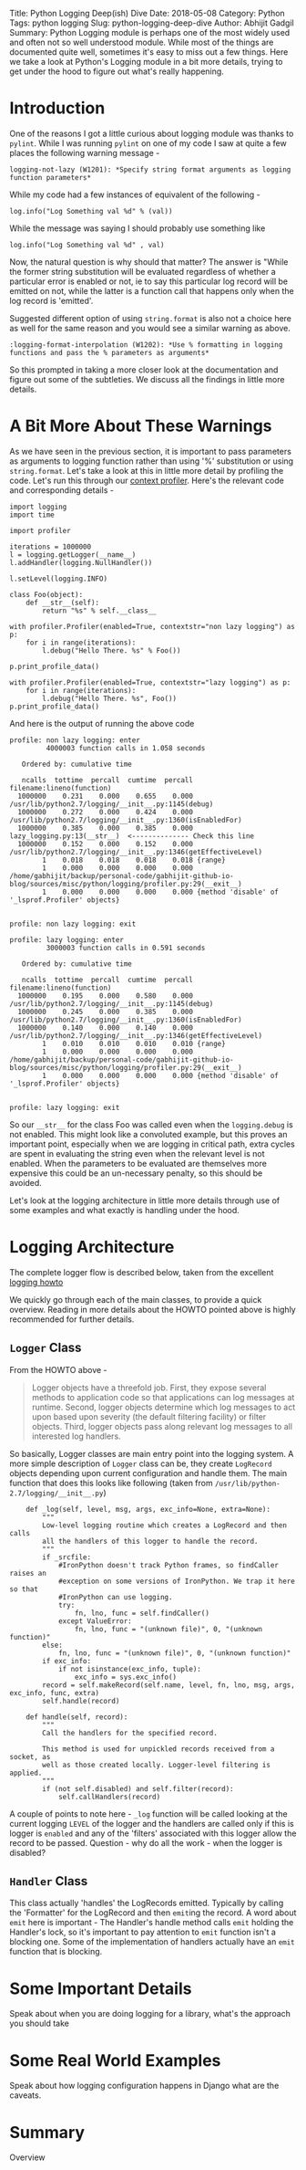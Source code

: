 Title: Python Logging Deep(ish) Dive
Date: 2018-05-08
Category: Python
Tags: python logging
Slug: python-logging-deep-dive
Author: Abhijit Gadgil
Summary: Python Logging module is perhaps one of the most widely used and often not so well understood module. While most of the things are documented quite well, sometimes it's easy to miss out a few things. Here we take a look at Python's Logging module in a bit more details, trying to get under the hood to figure out what's really happening.

# Introduction

One of the reasons I got a little curious about logging module was thanks to `pylint`. While I was running `pylint` on one of my code I saw at quite a few places the following warning message -
```
logging-not-lazy (W1201): *Specify string format arguments as logging function parameters*
```

While my code had a few instances of equivalent of the following -

```
log.info("Log Something val %d" % (val))
```
While the message was saying I should probably use something like
```
log.info("Log Something val %d" , val)
```

Now, the natural question is why should that matter? The answer is "While the former string substitution will be evaluated regardless of whether a particular error is enabled or not, ie to say this particular log record will be emitted on not, while the latter is a function call that happens only when the log record is 'emitted'.

Suggested different option of using `string.format` is also not a choice here as well for the same reason and you would see a similar warning as above.

```
:logging-format-interpolation (W1202): *Use % formatting in logging functions and pass the % parameters as arguments*
```

So this prompted in taking a more closer look at the documentation and figure out some of the subtleties. We discuss all the findings in little more details.

# A Bit More About These Warnings

As we have seen in the previous section, it is important to pass parameters as arguments to logging function rather than using '%' substitution or using `string.format`. Let's take a look at this in little more detail by profiling the code. Let's run this through our [context profiler](). Here's the relevant code and corresponding details -

```
import logging
import time

import profiler

iterations = 1000000
l = logging.getLogger(__name__)
l.addHandler(logging.NullHandler())

l.setLevel(logging.INFO)

class Foo(object):
    def __str__(self):
        return "%s" % self.__class__

with profiler.Profiler(enabled=True, contextstr="non lazy logging") as p:
    for i in range(iterations):
        l.debug("Hello There. %s" % Foo())

p.print_profile_data()

with profiler.Profiler(enabled=True, contextstr="lazy logging") as p:
    for i in range(iterations):
        l.debug("Hello There. %s", Foo())
p.print_profile_data()
```

And here is the output of running the above code

```
profile: non lazy logging: enter
         4000003 function calls in 1.058 seconds

   Ordered by: cumulative time

   ncalls  tottime  percall  cumtime  percall filename:lineno(function)
  1000000    0.231    0.000    0.655    0.000 /usr/lib/python2.7/logging/__init__.py:1145(debug)
  1000000    0.272    0.000    0.424    0.000 /usr/lib/python2.7/logging/__init__.py:1360(isEnabledFor)
  1000000    0.385    0.000    0.385    0.000 lazy_logging.py:13(__str__)  <-------------- Check this line
  1000000    0.152    0.000    0.152    0.000 /usr/lib/python2.7/logging/__init__.py:1346(getEffectiveLevel)
        1    0.018    0.018    0.018    0.018 {range}
        1    0.000    0.000    0.000    0.000 /home/gabhijit/backup/personal-code/gabhijit-github-io-blog/sources/misc/python/logging/profiler.py:29(__exit__)
        1    0.000    0.000    0.000    0.000 {method 'disable' of '_lsprof.Profiler' objects}


profile: non lazy logging: exit

profile: lazy logging: enter
         3000003 function calls in 0.591 seconds

   Ordered by: cumulative time

   ncalls  tottime  percall  cumtime  percall filename:lineno(function)
  1000000    0.195    0.000    0.580    0.000 /usr/lib/python2.7/logging/__init__.py:1145(debug)
  1000000    0.245    0.000    0.385    0.000 /usr/lib/python2.7/logging/__init__.py:1360(isEnabledFor)
  1000000    0.140    0.000    0.140    0.000 /usr/lib/python2.7/logging/__init__.py:1346(getEffectiveLevel)
        1    0.010    0.010    0.010    0.010 {range}
        1    0.000    0.000    0.000    0.000 /home/gabhijit/backup/personal-code/gabhijit-github-io-blog/sources/misc/python/logging/profiler.py:29(__exit__)
        1    0.000    0.000    0.000    0.000 {method 'disable' of '_lsprof.Profiler' objects}


profile: lazy logging: exit
```
So our `__str__` for the class Foo was called even when the `logging.debug`  is not enabled. This might look like a convoluted example, but this proves an important point, especially when we are logging in critical path, extra cycles are spent in evaluating the string even when the relevant level is not enabled. When the parameters to be evaluated are themselves more expensive this could be an un-necessary penalty, so this should be avoided.

Let's look at the logging architecture in little more details through use of some examples and what exactly is handling under the hood.

# Logging Architecture

The complete logger flow is described below, taken from the excellent [logging howto]()



We quickly go through each of the main classes, to provide a quick overview. Reading in more details about the HOWTO pointed above is highly recommended for further details.

## `Logger` Class

From the HOWTO above -

> Logger objects have a threefold job. First, they expose several methods to application code so that applications can log messages at runtime. Second, logger objects determine which log messages to act upon based upon severity (the default filtering facility) or filter objects. Third, logger objects pass along relevant log messages to all interested log handlers.

So basically, Logger classes are main entry point into the logging system. A more simple description of `Logger` class can be, they create `LogRecord` objects depending upon current configuration and handle them. The main function that does this looks like following (taken from `/usr/lib/python-2.7/logging/__init__.py`)

```
    def _log(self, level, msg, args, exc_info=None, extra=None):
        """
        Low-level logging routine which creates a LogRecord and then calls
        all the handlers of this logger to handle the record.
        """
        if _srcfile:
            #IronPython doesn't track Python frames, so findCaller raises an
            #exception on some versions of IronPython. We trap it here so that
            #IronPython can use logging.
            try:
                fn, lno, func = self.findCaller()
            except ValueError:
                fn, lno, func = "(unknown file)", 0, "(unknown function)"
        else:
            fn, lno, func = "(unknown file)", 0, "(unknown function)"
        if exc_info:
            if not isinstance(exc_info, tuple):
                exc_info = sys.exc_info()
        record = self.makeRecord(self.name, level, fn, lno, msg, args, exc_info, func, extra)
        self.handle(record)

    def handle(self, record):
        """
        Call the handlers for the specified record.

        This method is used for unpickled records received from a socket, as
        well as those created locally. Logger-level filtering is applied.
        """
        if (not self.disabled) and self.filter(record):
            self.callHandlers(record)

```

A couple of points to note here - `_log` function will be called looking at the current logging `LEVEL` of the logger and the handlers are called only if this is logger is `enabled` and any of the 'filters' associated with this logger allow the record to be passed. Question - why do all the work - when the logger is disabled?

## `Handler` Class

This class actually 'handles' the LogRecords emitted. Typically by calling the 'Formatter' for the LogRecord and then `emit`ing the record. A word about `emit` here is important - The Handler's handle method calls `emit` holding the Handler's lock, so it's important to pay attention to `emit` function isn't a blocking one. Some of the implementation of handlers actually have an `emit` function that is blocking.

# Some Important Details

Speak about when you are doing logging for a library, what's the approach you should take

# Some Real World Examples

Speak about how logging configuration happens in Django what are the caveats.

# Summary

Overview
